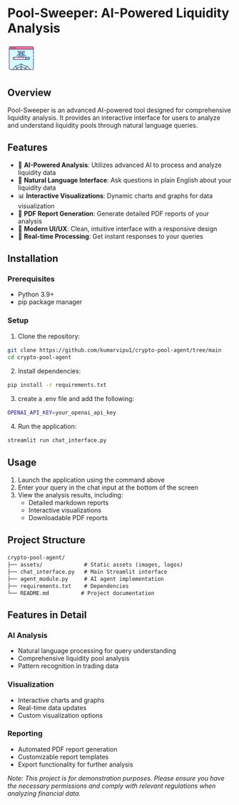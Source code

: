# Pool-Sweeper: AI-Powered Liquidity Analysis

![Pool-Sweeper Logo](assets/logo.png)

## Overview

Pool-Sweeper is an advanced AI-powered tool designed for comprehensive liquidity analysis. It provides an interactive interface for users to analyze and understand liquidity pools through natural language queries.

## Features

- 🤖 **AI-Powered Analysis**: Utilizes advanced AI to process and analyze liquidity data
- 💬 **Natural Language Interface**: Ask questions in plain English about your liquidity data
- 📊 **Interactive Visualizations**: Dynamic charts and graphs for data visualization
- 📑 **PDF Report Generation**: Generate detailed PDF reports of your analysis
- 🎨 **Modern UI/UX**: Clean, intuitive interface with a responsive design
- 🔄 **Real-time Processing**: Get instant responses to your queries

## Installation

### Prerequisites

- Python 3.9+
- pip package manager

### Setup

1. Clone the repository:
```bash
git clone https://github.com/kumarvipu1/crypto-pool-agent/tree/main
cd crypto-pool-agent
```

2. Install dependencies:
```bash
pip install -r requirements.txt
```

3. create a .env file and add the following:
```bash
OPENAI_API_KEY=your_openai_api_key
```

4. Run the application:
```bash
streamlit run chat_interface.py
```

## Usage

1. Launch the application using the command above
2. Enter your query in the chat input at the bottom of the screen
3. View the analysis results, including:
   - Detailed markdown reports
   - Interactive visualizations
   - Downloadable PDF reports

## Project Structure

```
crypto-pool-agent/
├── assets/             # Static assets (images, logos)
├── chat_interface.py   # Main Streamlit interface
├── agent_module.py     # AI agent implementation
├── requirements.txt    # Dependencies
└── README.md          # Project documentation
```

## Features in Detail

### AI Analysis
- Natural language processing for query understanding
- Comprehensive liquidity pool analysis
- Pattern recognition in trading data

### Visualization
- Interactive charts and graphs
- Real-time data updates
- Custom visualization options

### Reporting
- Automated PDF report generation
- Customizable report templates
- Export functionality for further analysis


*Note: This project is for demonstration purposes. Please ensure you have the necessary permissions and comply with relevant regulations when analyzing financial data.* 